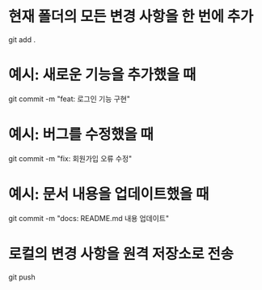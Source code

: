 # 현재 폴더의 모든 변경 사항을 한 번에 추가
git add .

# 예시: 새로운 기능을 추가했을 때
git commit -m "feat: 로그인 기능 구현"

# 예시: 버그를 수정했을 때
git commit -m "fix: 회원가입 오류 수정"

# 예시: 문서 내용을 업데이트했을 때
git commit -m "docs: README.md 내용 업데이트"

# 로컬의 변경 사항을 원격 저장소로 전송
git push
